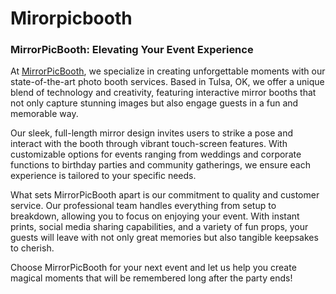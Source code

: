 # Mirorpicbooth
### MirrorPicBooth: Elevating Your Event Experience

At [MirrorPicBooth](https://www.mirrorpicbooth.com/), we specialize in creating unforgettable moments with our state-of-the-art photo booth services. 
Based in Tulsa, OK, we offer a unique blend of technology and creativity, featuring interactive mirror booths 
that not only capture stunning images but also engage guests in a fun and memorable way.

Our sleek, full-length mirror design invites users to strike a pose and interact with the booth through vibrant touch-screen features. 
With customizable options for events ranging from weddings and corporate functions to birthday parties and community gatherings,
we ensure each experience is tailored to your specific needs. 

What sets MirrorPicBooth apart is our commitment to quality and customer service. Our professional team handles everything from setup to breakdown,
allowing you to focus on enjoying your event. With instant prints, social media sharing capabilities,
and a variety of fun props, your guests will leave with not only great memories but also tangible keepsakes to cherish.

Choose MirrorPicBooth for your next event and let us help you create magical moments that will be remembered long after the party ends!
